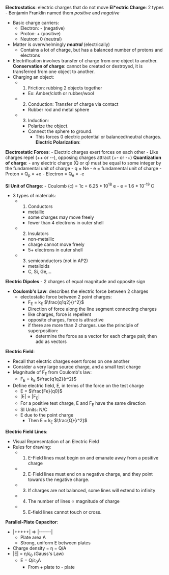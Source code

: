 **Electrostatics**: electric charges that do not move
**El*ectric Charge**: 2 types
	- Benjamin Franklin named them *positive* and *negative*
- Basic charge carriers:
	- Electron: - (negative)
	- Proton: + (positive)
	- Neutron: 0 (neutral)
- Matter is overwhelmingly ***neutral*** (electrically)
	- Contains a lot of charge, but has a balanced number of protons and electrons
- Electrification involves transfer of charge from one object to another.
**Conservation of charge**: cannot be created or destroyed, it is transferred from one object to another.
- Charging an object:
	- 1) Friction: rubbing 2 objects together
		- Ex: Amber/cloth or rubber/wool
	- 2) Conduction: Transfer of charge via contact
		- Rubber rod and metal sphere
	- 3) Induction: 
		- Polarize the object.
		- Connect the sphere to ground.
			- This forces 0 electric potential or balanced/neutral charges.
**Electric Polarization**:

**Electrostatic Forces**:
	- Electric charges exert forces on each other
	- Like charges repel (++ or --), opposing charges attract (+- or -+)
**Quantization of charge**:
	- any electric charge (Q or q) must be equal to some integer by the fundamental unit of charge
		- q = Ne
			- e = fundamental unit of charge
				- Proton = Q<sub>p</sub> = +e
				- Electron = Q<sub>e</sub> = -e

**SI Unit of Charge**:
	- Coulomb (c) = 1c = 6.25 * 10<sup>18</sup> e
	- e = 1.6 * 10<sup>-19</sup> C
- 3 types of materials:
	- 1. Conductors
		- metallic 
		- some charges may move freely
		- fewer than 4 electrons in outer shell
	- 2. Insulators
		- non-metallic
		- charge cannot move freely
		- 5+ electrons in outer shell
	- 3. semiconductors (not in AP2)
		- metalloids
		- C, Si, Ge,...

**Electric Dipoles**
	- 2 charges of equal magnitude and opposite sign
- **Coulomb's Law**: describes the electric force between 2 charges
	- electostatic force between 2 point charges:
		- F<sub>E</sub> = k<sub>E</sub> $\frac{q1q2}{r^2}$
		- Direction of force along the line segment connecting charges
		- like charges, force is repellent
		- opposite charges, force is attractive
		- if there are more than 2 charges. use the principle of superposition:
			- determine the force as a vector for each charge pair, then add as vectors

**Electric Field**: 
- Recall that electric charges exert forces on one another
- Consider a very large source charge, and a small test charge
- Magnitude of F<sub>E</sub> from Coulomb's law:
	- F<sub>E</sub> = k<sub>E</sub> $\frac{q1q2}{r^2}$
- Define electric field, E, in terms of the force on the test charge
	- E = $\frac{Fe}{q0}$
	- |E| ∝ |F<sub>E</sub>|
	- For a positive test charge, E and F<sub>E</sub> have the same direction
	- SI Units: N/C
	- E due to the point charge
		- Then E = k<sub>E</sub> $\frac{Q}{r^2}$

**Electric Field Lines**:
- Visual Representation of an Electric Field
- Rules for drawing:
	- 1. E-Field lines must begin on and emanate away from a positive charge
	- 2. E-Field lines must end on a negative charge, and they point towards the negative charge.
	- 3. If charges are not balanced, some lines will extend to infinity
	- 4. The number of lines ∝ magnitude of charge
	- 5. E-field lines cannot touch or cross. 

**Parallel-Plate Capacitor**:
- |+++++| => |------|
	- Plate area A
	- Strong, uniform E between plates
- Charge density = η = Q/A
- |E| = η/ϵ<sub>0</sub> (Gauss's Law)
	- E = Q/ϵ<sub>0</sub>A
		- From + plate to - plate
